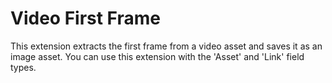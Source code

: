 # Video First Frame

This extension extracts the first frame from a video asset and saves it as an image asset. You can use this extension with the 'Asset' and 'Link' field types.
